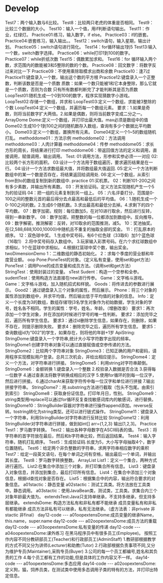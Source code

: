 # Develop
Test7：两个输入数与6比较。
Test8：比较两只老虎的体重是否相同。
Test9：比较三个数据的大小。
Test10：输入一个值，用if判断语句输出。
Test11：作业，红绿灯。
Practice01:练习，输入数字，if else。
Practice03：if的嵌套。
Practice04:嵌套练习，输入输出。。
Test12：switch语句，输入星期，输出计划。
Practice05：switch语句进行简化。
Test14：for循环输出1到5
Test13:输入一个数，switch数字选择。
Practice06：while打印1到100的数字。
Practice07：while折纸次数
Test15：偶数累加求和。
Test16：for 循环输入两个数，求范围内的数能被3和5整除的数的个数。
Practice08：回文数字：将数字反过来对比一下
Practice09：不使用乘除取模求出商和余数
Practice10：逢7过
Practice11:键盘录入一个数，输出这个数的平方根
Practice12:键盘录入一个正整数，判断该数是否是一个质数
           质数：如果一个数只能被1和它本身整除，那么它就是一个质数，否则为合数
           只有所有数都判断完了才能判断其是否为质数
LoopTest01:随机生成一个0到100的数字，程序实现猜数字小游戏。
LoopTest02:存储一个数组，并求和
LoopTest03:定义一个数组，求能被3整除的个数
LoopTest04:定义一个数组，并遍历每一个数组元素。
        要求：1.如果是奇数，则将当前数字扩大两倍。2.如果是偶数，则将当前数字变成二分之一。
ArrayDome
Dome:定义一个数组，并打印出最大值。max必须是数组中的值
Dome02:生成10个1到100之间的随机数存入数组，查询有多少个数据比平均数小。
Dome03:定义一个数组，置换所有元素。
Dome04定义一个1~5的数组随机打乱。
methoddome01：方法示例
methoddome02：方法调用
methoddome03：人肉计算器
methoddome04：传参
methoddome05：求长方形的周长，将结果进行打印
methoddome06：带返回值方法的定义和调用，直接调用，赋值调用，输出调用。
Test:
01:调用方法，形参和实参必须一一对应
02:比较两个长方形的面积。
03:设计一个方法用于数组遍历，要求遍历结果是在一行。
04:设计一个方法求数组最大值，并将数组最大值返回.
05:定义一个方法判断数组中的某一个数是否存在，将结果返回给调用处.
06:定义一个数组，从索引from到to的数组复制到新的数组中.
practice
01:买机票。
02：判断101-200之间有多少素数，并输出所有素数。
03：开发验证码。定义方法实现随机产生一个5为的验证码
04：把一组的元素复制到另一组上。
05：六名评委打分，范围是0-100之间的整数元首的最后得分去点最高和最低后的平均值。
06：1.随机生成一个0-100之间的数。2.生成6个随机数。3.求出最高和最低分去掉。4.求剩下的四个平均数。
07：数字加密。规则：每位数加5，在对10进行取余，然后进行反转，得到一串新数字。
08：数字加密。把整数的每一位都添加到数组中。反向推导。
09：数字解密。推测解密：反转，对10取余的范围推测，减5。
10：奖池抽奖。在{2,588,688,1000,10000}中随机且不重复的抽取全部的奖金。
11：打乱原本的顺序。
12：双色球中奖。
    1.生成中奖号码，有6个红色球（33取6）加1个蓝色球（16取1）
    2.将中奖号码存入数组中。
    3.玩家输入彩票号码。在六个求红球数组中求相似，1个在蓝球中求相似。
    4.根据红篮球中奖个数，输出奖金。
twoDimensionDemo
1：二维数组的静态初始化。
2：求每个季度的营业额和年度营业额。
oop
Pone:PoneTest的对象。（定义私有变量，使用set和get方法）
PoneTest：调用Pone的成员变量和成员方法。（调用set和get方法）
StringTest：使用封装过的变量。
sTest
Sudent：构造一个空参和全参。
sudentTest：使用构造方法直接在new进行传参。
Game：文字格斗游戏。
Game：文字格斗游戏，加入随机招式和样貌。
Goods：将传进去的参数进行展示。
Good2：通过键盘录入三个对象的属性，然后展示。
Phone：将三个对象的属性添加到数组中，并求平均值，然后输出低于平均值的对象的信息。
Info：定义一个长度为3的数组，数组存储1到3名学生对象作为初始数据，学生对象的学号，姓名各不相同。学生的属性：学号，姓名，年龄。（增删改查）
要求1：再次添加一个学生对象，并在添加的时候进行学号的唯一性判断。
要求2：添加完毕之后，遍历所有学生信息。
要求3：通过id删除学生信息，如果存在，则删除，如果不存在，则提示删除失败。
要求4：删除完毕之后，遍历所有学生信息。
要求5：查询数组id为“002”的学生，如果存在，则将他的年龄+1岁
ApiString:
StringDome:键盘录入一个字符串,统计大小写字符数字出现的频率。
StringDome1:创建字符串对象可以通过直接赋值或空参传递的方法。
StringDome2：比较两个字符串对象
StringDome3：已知正确的用户和密码，请用程序实现模拟用户登录。总共三次机会，并给出相应提示。
StringDome4：定义一个方法，对字符串进行拼接。
StringDome5：利用string对字符串颠倒。
StringDome6：金额转换
    1.键盘录入一个整数
    2.校验录入数据是否合法
    3.获得每一位数字
    4.通过查表法将数字转换成相应的汉字
    5.使用for循环的到每一位汉字，然后进行拼接。
    6.通过charAt来获取字符传中每一位汉字和单位进行拼接
    7.输出拼接字符串。
StringDome7：用.substring方法进行截取（包头不包尾。由索引到索引）
StringDome8：获取身份证信息。打印年月日，性别。
StringDome9：string类型用replace可以通过for循环反复查找敏感词库内的敏感词，进行替换。
StringDome10：StringBuilder容器对字符串进行操作append添加。reverse反转。tostring转化为string类型。还可以进行链式操作。
StringDome11：键盘录入一个字符串，利用StringBuilder对字符串进行反转比较
StringDome12：利用StringBuilder对字符串进行拼接，做到如int[] arr={1,2,3} 输出[1,2,3]。
Practice
Test1：罗马数字转换。
Test2：输出各种字母数字在ASCII码表的值。
Test3：将字符串的首字符放在最后，然后和b字符串比较，然后返回结果。
Test4：输入字符串，随机打乱顺序。
Test5：生成验证码.长度为5，大小写字母抽取4个，数字位置随机。
Test6：给定两个非负整数的字符串，求两字符串相应数字的乘积
Test7：给定一段英文语句，在每个单词之间有空格，输出最后一个单词，并输出其长度。
Test8：罗马数字转换整数。
ArrayList
List1：定义一个集合，两种方式进行遍历。
List2:在集合中添加三个对象，并打印集合所有信息。
List3：键盘录入对象信息，并添加到集合，最后打印所有信息。
List4：在集合中添加三个对象信息，根据id查找对象是否存在。
List5：根据集合中的内容，输出符合要求的对象信息。
a01stactic：静态变量
a02stactic：测试工具类。将方法放在工具类中。静态调用。
a03stactic：使用JavaBean类，测试类，工具类。求集合内三个对象年龄最大值为。
extendsTest:Java只支持单继承，不支持多继承，但支持多层继承。
extendsDome:
构造方法私有和非私有都不能继承
成员变量私有和非私有都能继承
成员方法非私有可以继承，私有无法继承。（虚方法表：非private 非stactic 非final）
day12-code --- a01oopextensDome:成员变量的继承Name，this.name，super.name
day12-code --- a02oopextensDome:成员方法的重载
day12-code --- a03oopextensDome:私有变量的传递
day12-code --- a04oopextensDome:课外练习
在黑马程序员中有很多员工(Employee)。
按照工作内容不同分教研部员工(Teacher)和行政部员工(AdminStaff)
1.教研部根据教学的方式不同又分为讲师(Lecturer)和助教(Tutor)
2.行政部根据负责事项不同,又分为维护专员(Maintainer),采购专员(Buyer)
3.公司的每一个员工都编号,姓名和其负责的工作
4.每个员工都有工作的功能,但是具体的工作内容又不一样。
day14-code --- a01oopextensDome:多态应用
day14-code --- a02oopextensDome:定义狗，猫，饲养员类，在测试类中使用多态调用子类的特有的方法，并打印出特定信息。
